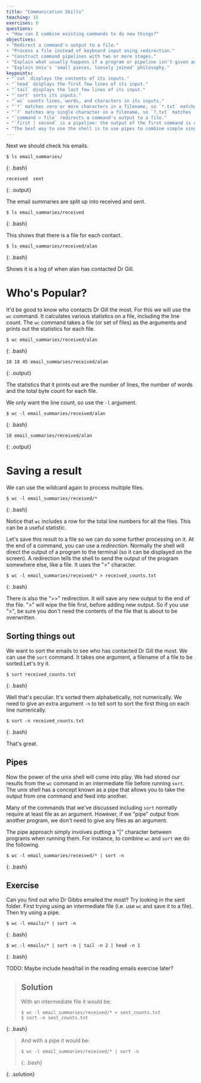 ```yaml
---
title: "Communication Skills"
teaching: 15
exercises: 0
questions:
- "How can I combine existing commands to do new things?"
objectives:
- "Redirect a command's output to a file."
- "Process a file instead of keyboard input using redirection."
- "Construct command pipelines with two or more stages."
- "Explain what usually happens if a program or pipeline isn't given any input to process."
- "Explain Unix's 'small pieces, loosely joined' philosophy."
keypoints:
- "`cat` displays the contents of its inputs."
- "`head` displays the first few lines of its input."
- "`tail` displays the last few lines of its input."
- "`sort` sorts its inputs."
- "`wc` counts lines, words, and characters in its inputs."
- "`*` matches zero or more characters in a filename, so `*.txt` matches all files ending in `.txt`."
- "`?` matches any single character in a filename, so `?.txt` matches `a.txt` but not `any.txt`."
- "`command > file` redirects a command's output to a file."
- "`first | second` is a pipeline: the output of the first command is used as the input to the second."
- "The best way to use the shell is to use pipes to combine simple single-purpose programs (filters)."
---
```


Next we should check his emails.

~~~
$ ls email_summaries/
~~~
{: .bash}

~~~
received  sent
~~~
{: .output}

The email summaries are split up into received and sent.

~~~
$ ls email_summaries/received
~~~
{: .bash}

This shows that there is a file for each contact.

~~~
$ ls email_summaries/received/alan
~~~
{: .bash}

Shows it is a log of when alan has contacted Dr Gill.

# Who's Popular?

It'd be good to know who contacts Dr Gill the most. For this we will use the `wc` command. It calculates various statistics on a file, including the line count. The `wc` command takes a file (or set of files) as the arguments and prints out the statistics for each file.

~~~
$ wc email_summaries/received/alan
~~~
{: .bash}

~~~
18 18 45 email_summaries/received/alan
~~~
{: .output}

The statistics that it prints out are the number of lines, the number of words and the total byte count for each file.

We only want the line count, so use the `-l` argument.

~~~
$ wc -l email_summaries/received/alan
~~~
{: .bash}

~~~
18 email_summaries/received/alan
~~~
{: .output}

# Saving a result

We can use the wildcard again to process multiple files.

~~~
$ wc -l email_summaries/received/*
~~~
{: .bash}

Notice that `wc` includes a row for the total line numbers for all the files. This can be a useful statistic.

Let's save this result to a file so we can do some further processing on it. At the end of a command, you can use a *redirection*. Normally the shell will direct the output of a program to the terminal (so it can be displayed on the screen). A redirection tells the shell to send the output of the program somewhere else, like a file. It uses the ">" character.

~~~
$ wc -l email_summaries/received/* > received_counts.txt
~~~
{: .bash}

There is also the ">>" redirection. It will save any new output to the end of the file. ">" will wipe the file first, before adding new output. So if you use ">", be sure you don't need the contents of the file that is about to be overwritten.

## Sorting things out

We want to sort the emails to see who has contacted Dr Gill the most. We can use the `sort` command. It takes one argument, a filename of a file to be sorted.Let's try it.

~~~
$ sort received_counts.txt
~~~
{: .bash}

Well that's peculiar. It's sorted them alphabetically, not numerically. We need to give an extra argument `-n` to tell sort to sort the first thing on each line numerically.

~~~
$ sort -n received_counts.txt
~~~
{: .bash}

That's great.

## Pipes

Now the power of the unix shell will come into play. We had stored our results from the `wc` command in an intermediate file before running `sort`. The unix shell has a concept known as a pipe that allows you to take the output from one command and feed into another.

Many of the commands that we've discussed including `sort` normally require at least file as an argument. However, if we "pipe" output from another program, we don't need to give any files as an argument.

The pipe approach simply involves putting a "\|" character between programs when running them. For instance, to combine `wc` and `sort` we do the following.

~~~
$ wc -l email_summaries/received/* | sort -n
~~~
{: .bash}

## Exercise

Can you find out who Dr Gibbs emailed the most? Try looking in the sent folder. First trying using an intermediate file (i.e. use `wc` and save it to a file). Then try using a pipe.

~~~
$ wc -l emails/* | sort -n
~~~
{: .bash}

~~~
$ wc -l emails/* | sort -n | tail -n 2 | head -n 1
~~~
{: .bash}

TODO: Maybe include head/tail in the reading emails exercise later?

> ## Solution
>
> With an intermediate file it would be:
> ~~~
> $ wc -l email_summaries/received/* > sent_counts.txt
> $ sort -n sent_counts.txt
> ~~~
{: .bash}
>
> And with a pipe it would be:
>
> ~~~
> $ wc -l email_summaries/received/* | sort -n
> ~~~
> {: .bash}
> 
{: .solution}



